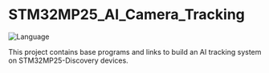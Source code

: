 # STM32MP25_AI_Camera_Tracking

![Language](https://img.shields.io/badge/language-Python-blue)

This project contains base programs and links to build an AI tracking system on STM32MP25-Discovery devices. 
